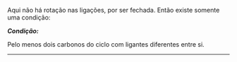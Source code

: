 
Aqui não há rotação nas ligações, por ser fechada. Então existe somente uma condição:

***Condição:***

Pelo menos dois carbonos do ciclo com ligantes diferentes entre si. 

---
